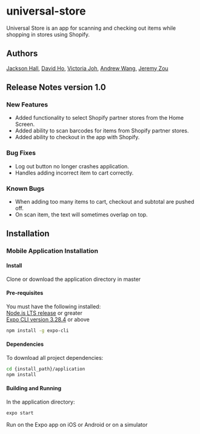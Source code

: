 # universal-store
Universal Store is an app for scanning and checking out items while shopping in stores using Shopify.
## Authors

[Jackson Hall](https://github.com/charjhall), [David Ho](https://github.com/dho37), [Victoria Joh](https://github.com/vjoh), [Andrew Wang](https://github.com/andrewwang024), [Jeremy Zou](https://github.com/jeremy-zou)

## Release Notes version 1.0

### New Features
* Added functionality to select Shopify partner stores from the Home Screen.
* Added ability to scan barcodes for items from Shopify partner stores.
* Added ability to checkout in the app with Shopify.

### Bug Fixes
* Log out button no longer crashes application.
* Handles adding incorrect item to cart correctly.

### Known Bugs
* When adding too many items to cart, checkout and subtotal are pushed off.
* On scan item, the text will sometimes overlap on top.
## Installation

### Mobile Application Installation

#### Install

Clone or download the application directory in master

#### Pre-requisites

You must have the following installed:\
[Node.js LTS release](https://nodejs.org/en/) or greater\
[Expo CLI version 3.28.4](https://docs.expo.io/get-started/installation/) or above
```bash
npm install -g expo-cli
```

#### Dependencies
To download all project dependencies:
```bash
cd {install_path}/application
npm install
```

#### Building and Running
In the application directory:
```bash
expo start
```
Run on the Expo app on iOS or Android or on a simulator
